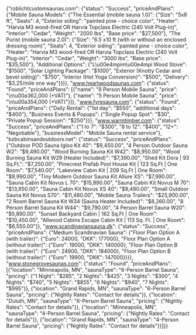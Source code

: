 {"roblichtcustomsaunas.com": {"status": "Success", "priceAndPlans": {"Mobile Sauna Models": {"The Essential (mobile sauna 1.0)": {"Size": "5x8 ft", "Seats": 4, "Exterior siding": "painted pine - choice color", "Heater": "Harvia M3 wood-fired OR Harvia Topclass Electric (240 Volt Plug-in)", "Interior": "Cedar", "Weight": "2000 lbs", "Base price": "$27,500"}, "The Purist (mobile sauna 2.0)": {"Size": "6.5 x10 ft (with or without an enclosed dressing room)", "Seats": 4, "Exterior siding": "painted pine - choice color", "Heater": "Harvia M3 wood-fired OR Harvia Topclass Electric (240 Volt Plug-in)", "Interior": "Cedar", "Weight": "3000 lbs", "Base price": "$35,500"}, "Additional Options": {"L\u00e4mpim\u00e4mpi Wood Stove": "$1500", "Solar Lighting Package": "$1000", "Exterior (Knotty Cedar and bevel siding)": "$750", "Interior (Hot Yoga Conversion)": "$500", "Delivery": "$3.25/mile one way"}}}}, "www.heartwoodsaunas.com": {"status": "Found", "priceAndPlans": [{"name": "8 Person Mobile Sauna", "price": "\n\u00a362,000 (+VAT)"}, {"name": "5 Person Mobile Sauna", "price": "\n\u00a354,000 (+VAT)"}]}, "www.fyresauna.com": {"status": "Found", "priceAndPlans": {"Daily Rental": {"1st day": "$550", "additional days": "$400"}, "Business Events & Popups": {"Single Popup Spot": "$30", "Private Popup Session": "$250"}}}, "www.warmtimber.com": {"status": "Success", "priceAndPlans": {"1 to 7": "$300", "8 to 12": "$400", "12+": "Negotiable"}, "businessModel": "Mobile Sauna rental service"}, "bzbcabinsandoutdoors.net": {"status": "Success", "priceAndPlans": {"Outdoor POD Sauna Igloo Kit 40": "$9,450.00", "4 Person Outdoor Sauna W2": "$9,490.00", "Wood Burning Sauna Kit W42": "$8,950.00", "Wood Burning Sauna Kit W29 (Heater Included)": "$7,390.00", "Shed Kit Dora | 93 Sq.Ft.": "$7,250.00", "Pinecrest Prefab Pool House Kit | 123 Sq.Ft | One Room": "$7,540.00", "Lakeview Cabin Kit | 209 Sq.Ft | One Room": "$9,990.00", "Tiny Modern Outdoor Sauna Kit Allure XS": "$7,990.00", "Sauna Cabin Kit Novus L 70": "$15,890.00", "Sauna Cabin Kit Novus M 70": "$13,850.00", "Sauna Cabin Kit Novus XS 40": "$9,480.00", "Small Outdoor Sauna Kit Novus S70": "$11,480.00", "Mobile Sauna Trailers": "$25,900.00", "2 Room Barrel Sauna Kit W34 (Sauna Heater Included)": "$8,260.00", "8 Person Barrel Sauna Kit W44": "$9,790.00", "4 Person Barrel Sauna W20": "$5,890.00", "Sunset Backyard Cabin | 162 Sq.Ft | One Room": "$10,450.00", "Allwood Cabins Escape Cabin Kit | 113 Sq. Ft. | One Room": "$6,550.00"}}, "www.scandinaviansauna.dk": {"status": "Success", "priceAndPlans": {"Medium Scandinavian Sauna": {"Floor Plan Option A (with trailer)": {"Euro": 24000, "DKK": 177000}, "Floor Plan Option A (without trailer)": {"Euro": 19000, "DKK": 140000}, "Floor Plan Option B (with trailer)": {"Euro": 24900, "DKK": 184000}, "Floor Plan Option B (without trailer)": {"Euro": 19900, "DKK": 147000}}}}, "www.stonegrovesaunas.com": {"status": "Found", "priceAndPlans": [{"location": "Minneapolis, MN", "saunaType": "6-Person Barrel Sauna", "pricing": {"1 Night": "$285", "2 Nights": "$425", "3 Nights": "$300", "4 Nights": "$740", "5 Nights": "$855", "6 Nights": "$940", "7 Nights": "$995"}}, {"location": "Grand Rapids, MN", "saunaType": "6-Person Barrel Sauna", "pricing": {"Nightly Rates": "Contact for details"}}, {"location": "Duluth, MN", "saunaType": "6-Person Barrel Sauna", "pricing": {"Nightly Rates": "Contact for details"}}, {"location": "Minneapolis, MN", "saunaType": "4-Person Barrel Sauna", "pricing": {"Nightly Rates": "Contact for details"}}, {"location": "Grand Rapids, MN", "saunaType": "4-Person Barrel Sauna", "pricing": {"Nightly Rates": "Contact for details"}}]}}
